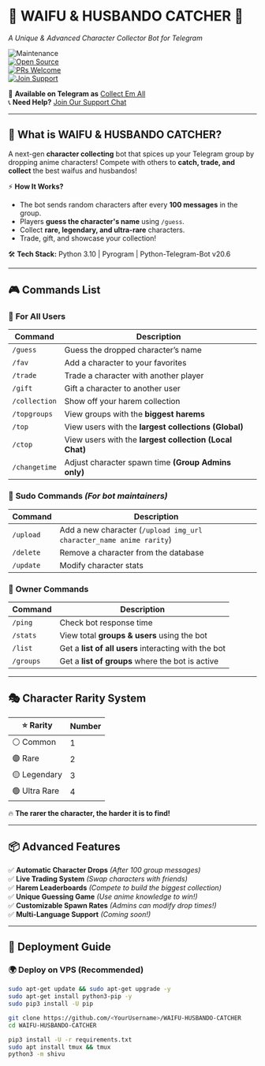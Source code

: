 # 🎴 WAIFU & HUSBANDO CATCHER 🎴  
_A Unique & Advanced Character Collector Bot for Telegram_  

![Maintenance](https://img.shields.io/badge/Maintained%3F-yes-green.svg)  
[![Open Source](https://badges.frapsoft.com/os/v2/open-source.svg?v=103)](https://github.com/ellerbrock/open-source-badges/)  
[![PRs Welcome](https://img.shields.io/badge/PRs-welcome-brightgreen.svg?style=flat-square)](https://makeapullrequest.com)  
[![Join Support](https://img.shields.io/badge/Join%20Support%20Chat-↗-blue)](https://t.me/Collect_em_support)  

🚀 **Available on Telegram as** [Collect Em All](https://t.me/Collect_em_AllBot)  
📞 **Need Help?** [Join Our Support Chat](https://t.me/Collect_em_support)  

---

## 🌟 What is WAIFU & HUSBANDO CATCHER?  
A next-gen **character collecting** bot that spices up your Telegram group by dropping anime characters! Compete with others to **catch, trade, and collect** the best waifus and husbandos!  

⚡ **How It Works?**  
- The bot sends random characters after every **100 messages** in the group.  
- Players **guess the character's name** using `/guess`.  
- Collect **rare, legendary, and ultra-rare** characters.  
- Trade, gift, and showcase your collection!  

🛠️ **Tech Stack:** Python 3.10 | Pyrogram | Python-Telegram-Bot v20.6  

---

## 🎮 Commands List  

### 👥 **For All Users**  
| Command | Description |
|---------|-------------|
| `/guess` | Guess the dropped character’s name |
| `/fav` | Add a character to your favorites |
| `/trade` | Trade a character with another player |
| `/gift` | Gift a character to another user |
| `/collection` | Show off your harem collection |
| `/topgroups` | View groups with the **biggest harems** |
| `/top` | View users with the **largest collections (Global)** |
| `/ctop` | View users with the **largest collection (Local Chat)** |
| `/changetime` | Adjust character spawn time **(Group Admins only)** |

### 🔧 **Sudo Commands** _(For bot maintainers)_  
| Command | Description |
|---------|-------------|
| `/upload` | Add a new character (`/upload img_url character_name anime rarity`) |
| `/delete` | Remove a character from the database |
| `/update` | Modify character stats |

### 👑 **Owner Commands**  
| Command | Description |
|---------|-------------|
| `/ping` | Check bot response time |
| `/stats` | View total **groups & users** using the bot |
| `/list` | Get a **list of all users** interacting with the bot |
| `/groups` | Get a **list of groups** where the bot is active |

---

## 🎭 Character Rarity System  

| ⭐ Rarity | Number |
|----------|--------|
| ⚪ Common | 1 |
| 🟣 Rare | 2 |
| 🟡 Legendary | 3 |
| 🟢 Ultra Rare | 4 |

🔥 **The rarer the character, the harder it is to find!**  

---

## 📦 Advanced Features  
✅ **Automatic Character Drops** *(After 100 group messages)*  
✅ **Live Trading System** *(Swap characters with friends)*  
✅ **Harem Leaderboards** *(Compete to build the biggest collection)*  
✅ **Unique Guessing Game** *(Use anime knowledge to win!)*  
✅ **Customizable Spawn Rates** *(Admins can modify drop times!)*  
✅ **Multi-Language Support** *(Coming soon!)*  

---

## 🚀 Deployment Guide  

### 🌍 Deploy on VPS (Recommended)  
```bash
sudo apt-get update && sudo apt-get upgrade -y           
sudo apt-get install python3-pip -y          
sudo pip3 install -U pip

git clone https://github.com/<YourUsername>/WAIFU-HUSBANDO-CATCHER  
cd WAIFU-HUSBANDO-CATCHER  

pip3 install -U -r requirements.txt          
sudo apt install tmux && tmux  
python3 -m shivu
